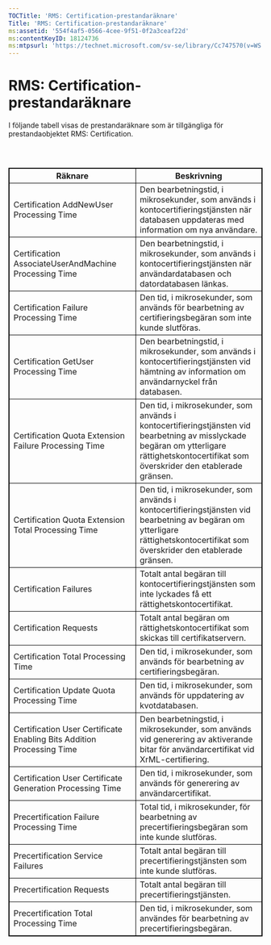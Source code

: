 ```yaml
---
TOCTitle: 'RMS: Certification-prestandaräknare'
Title: 'RMS: Certification-prestandaräknare'
ms:assetid: '554f4af5-0566-4cee-9f51-0f2a3ceaf22d'
ms:contentKeyID: 18124736
ms:mtpsurl: 'https://technet.microsoft.com/sv-se/library/Cc747570(v=WS.10)'
---
```


RMS: Certification-prestandaräknare
===================================

I följande tabell visas de prestandaräknare som är tillgängliga för prestandaobjektet RMS: Certification.

###  

 
<table style="border:1px solid black;">
<colgroup>
<col width="50%" />
<col width="50%" />
</colgroup>
<thead>
<tr class="header">
<th style="border:1px solid black;" >Räknare</th>
<th style="border:1px solid black;" >Beskrivning</th>
</tr>
</thead>
<tbody>
<tr class="odd">
<td style="border:1px solid black;">Certification AddNewUser Processing Time</td>
<td style="border:1px solid black;">Den bearbetningstid, i mikrosekunder, som används i kontocertifieringstjänsten när databasen uppdateras med information om nya användare.</td>
</tr>
<tr class="even">
<td style="border:1px solid black;">Certification AssociateUserAndMachine Processing Time</td>
<td style="border:1px solid black;">Den bearbetningstid, i mikrosekunder, som används i kontocertifieringstjänsten när användardatabasen och datordatabasen länkas.</td>
</tr>
<tr class="odd">
<td style="border:1px solid black;">Certification Failure Processing Time</td>
<td style="border:1px solid black;">Den tid, i mikrosekunder, som används för bearbetning av certifieringsbegäran som inte kunde slutföras.</td>
</tr>
<tr class="even">
<td style="border:1px solid black;">Certification GetUser Processing Time</td>
<td style="border:1px solid black;">Den bearbetningstid, i mikrosekunder, som används i kontocertifieringstjänsten vid hämtning av information om användarnyckel från databasen.</td>
</tr>
<tr class="odd">
<td style="border:1px solid black;">Certification Quota Extension Failure Processing Time</td>
<td style="border:1px solid black;">Den tid, i mikrosekunder, som används i kontocertifieringstjänsten vid bearbetning av misslyckade begäran om ytterligare rättighetskontocertifikat som överskrider den etablerade gränsen.</td>
</tr>
<tr class="even">
<td style="border:1px solid black;">Certification Quota Extension Total Processing Time</td>
<td style="border:1px solid black;">Den tid, i mikrosekunder, som används i kontocertifieringstjänsten vid bearbetning av begäran om ytterligare rättighetskontocertifikat som överskrider den etablerade gränsen.</td>
</tr>
<tr class="odd">
<td style="border:1px solid black;">Certification Failures</td>
<td style="border:1px solid black;">Totalt antal begäran till kontocertifieringstjänsten som inte lyckades få ett rättighetskontocertifikat.</td>
</tr>
<tr class="even">
<td style="border:1px solid black;">Certification Requests</td>
<td style="border:1px solid black;">Totalt antal begäran om rättighetskontocertifikat som skickas till certifikatservern.</td>
</tr>
<tr class="odd">
<td style="border:1px solid black;">Certification Total Processing Time</td>
<td style="border:1px solid black;">Den tid, i mikrosekunder, som används för bearbetning av certifieringsbegäran.</td>
</tr>
<tr class="even">
<td style="border:1px solid black;">Certification Update Quota Processing Time</td>
<td style="border:1px solid black;">Den tid, i mikrosekunder, som används för uppdatering av kvotdatabasen.</td>
</tr>
<tr class="odd">
<td style="border:1px solid black;">Certification User Certificate Enabling Bits Addition Processing Time</td>
<td style="border:1px solid black;">Den bearbetningstid, i mikrosekunder, som används vid generering av aktiverande bitar för användarcertifikat vid XrML-certifiering.</td>
</tr>
<tr class="even">
<td style="border:1px solid black;">Certification User Certificate Generation Processing Time</td>
<td style="border:1px solid black;">Den tid, i mikrosekunder, som används för generering av användarcertifikat.</td>
</tr>
<tr class="odd">
<td style="border:1px solid black;">Precertification Failure Processing Time</td>
<td style="border:1px solid black;">Total tid, i mikrosekunder, för bearbetning av precertifieringsbegäran som inte kunde slutföras.</td>
</tr>
<tr class="even">
<td style="border:1px solid black;">Precertification Service Failures</td>
<td style="border:1px solid black;">Totalt antal begäran till precertifieringstjänsten som inte kunde slutföras.</td>
</tr>
<tr class="odd">
<td style="border:1px solid black;">Precertification Requests</td>
<td style="border:1px solid black;">Totalt antal begäran till precertifieringstjänsten.</td>
</tr>
<tr class="even">
<td style="border:1px solid black;">Precertification Total Processing Time</td>
<td style="border:1px solid black;">Den tid, i mikrosekunder, som användes för bearbetning av precertifieringsbegäran.</td>
</tr>
</tbody>
</table>
